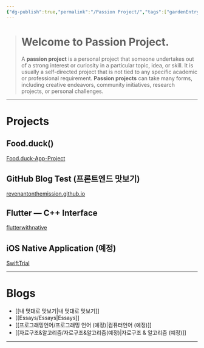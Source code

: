 ```yaml
---
{"dg-publish":true,"permalink":"/Passion Project/","tags":["gardenEntry"],"created":"2024-02-05T19:54:15.233+09:00","updated":"2024-03-05T12:35:57.529+09:00"}
---
```



>   # Welcome to Passion Project.
>   
>   A **passion project** is a personal project that someone undertakes out of a strong interest or curiosity in a particular topic, idea, or skill.  It is usually a self-directed project that is not tied to any specific academic or professional requirement.  **Passion projects** can take many forms, including creative endeavors, community initiatives, research projects, or personal challenges.
---

# Projects

## Food.duck()

[Food.duck-App-Project](https://github.com/JennaEscher/Food.duck-App-Project)

## GitHub Blog Test (프론트엔드 맛보기)

[revenantonthemission.github.io](https://github.com/revenantonthemission/revenantonthemission.github.io)

## Flutter — C++ Interface

[flutterwithnative](https://github.com/revenantonthemission/flutterwithnative)

## iOS Native Application (예정)

[SwiftTrial](https://github.com/revenantonthemission/SwiftTrial)

---
# Blogs
+ [[내 멋대로 맛보기\|내 멋대로 맛보기]]
+ [[Essays/Essays\|Essays]]
+ [[프로그래밍언어/프로그래밍 언어 (예정)\|컴퓨터언어 (예정)]]
+ [[자료구조&알고리즘/자료구조&알고리즘(예정)\|자료구조 & 알고리즘 (예정)]]
---
